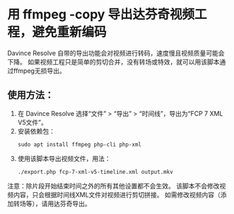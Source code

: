 # 用 ffmpeg -copy 导出达芬奇视频工程，避免重新编码

Davince Resolve 自带的导出功能会对视频进行转码，速度慢且视频质量可能会下降。
如果视频工程只是简单的剪切合并，没有转场或特效，就可以用该脚本通过ffmpeg无损导出。

## 使用方法：
1. 在 Davince Resolve 选择“文件” > “导出” > “时间线”，导出为“FCP 7 XML V5文件”。
2. 安装依赖包：
     ```
     sudo apt install ffmpeg php-cli php-xml
     ```
3. 使用该脚本导出视频文件，用法：
     ```
     ./export.php fcp-7-xml-v5-timeline.xml output.mkv
     ```

注意：除片段开始结束时间之外的所有其他设置都不会生效。
     该脚本不会修改视频内容，只会根据时间线XML文件对视频进行剪切拼接。
     如需修改视频内容（添加转场等），请用达芬奇导出。
